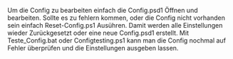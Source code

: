 Um die Config zu bearbeiten einfach die Config.psd1 Öffnen und bearbeiten. Sollte es zu fehlern kommen, oder die Config nicht vorhanden sein einfach Reset-Config.ps1 Ausühren.
Damit werden alle Einstellungen wieder Zurückgesetzt oder eine neue Config.psd1 erstellt.
Mit Teste_Config.bat oder Configtesting.ps1 kann man die Config nochmal auf Fehler überprüfen und die Einstellungen ausgeben lassen.